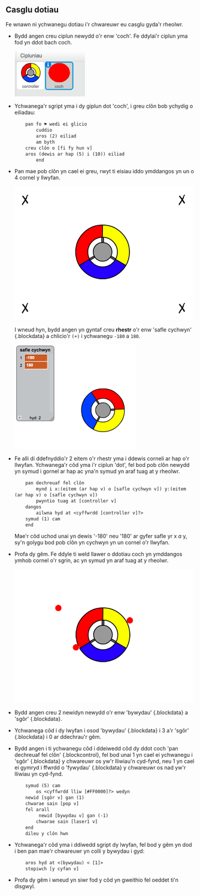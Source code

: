 ## Casglu dotiau

Fe wnawn ni ychwanegu dotiau i'r chwareuwr eu casglu gyda'r rheolwr.

+ Bydd angen creu ciplun newydd o'r enw 'coch'.  Fe ddylai'r ciplun yma fod yn ddot bach coch.

	![screenshot](images/dots-red.png)

+ Ychwanega'r sgript yma i dy giplun dot 'coch', i greu clôn bob ychydig o eiliadau:

	```blocks
		pan fo ⚑ wedi ei glicio
			cuddio
			aros (2) eiliad
			am byth
   		creu clôn o [fi fy hun v]
   		aros (dewis ar hap (5) i (10)) eiliad
			end
	```

+ Pan mae pob clôn yn cael ei greu, rwyt ti eisiau iddo ymddangos yn un o 4 cornel y llwyfan.

	![screenshot](images/dots-start.png)

	I wneud hyn, bydd angen yn gyntaf creu __rhestr__ o'r enw 'safle cychwyn' {.blockdata} a chlicio'r `(+)` i ychwanegu `-180` a `180`.

	![screenshot](images/dots-list.png)

+ Fe alli di ddefnyddio'r 2 eitem o'r rhestr yma i ddewis corneli ar hap o'r llwyfan. Ychwanega'r côd yma i'r ciplun 'dot', fel bod pob clôn newydd yn symud i gornel ar hap ac yna'n symud yn araf tuag at y rheolwr.

	```blocks
		pan dechreuaf fel clôn
			mynd i x:(eitem (ar hap v) o [safle cychwyn v]) y:(eitem (ar hap v) o [safle cychwyn v])
			pwyntio tuag at [controller v]
		dangos
			ailwna hyd at <cyffwrdd [controller v]?>
   		symud (1) cam
		end
	```

	Mae'r côd uchod unai yn dewis '-180' neu '180' ar gyfer safle yr x _a_ y, sy'n golygu bod pob clôn yn cychwyn yn un cornel o'r llwyfan.

+ Profa dy gêm.  Fe ddyle ti weld llawer o ddotiau coch yn ymddangos ymhob cornel o'r sgrin, ac yn symud yn araf tuag at y rheolwr.

	![screenshot](images/dots-red-test.png)

+ Bydd angen creu 2 newidyn newydd o'r enw 'bywydau' {.blockdata} a 'sgôr' {.blockdata}.

+ Ychwanega côd i dy lwyfan i osod 'bywydau' {.blockdata} i 3 a'r 'sgôr' {.blockdata} i 0 ar ddechrau'r gêm.

+ Bydd angen i ti ychwanegu côd i ddeiwedd côd dy ddot coch 'pan dechreuaf fel clôn' {.blockcontrol}, fel bod unai 1 yn cael ei ychwanegu i 'sgôr' {.blockdata} y chwareuwr os yw'r lliwiau'n cyd-fynd, neu 1 yn cael ei gymryd i ffwrdd o 'fywydau' {.blockdata} y chwareuwr os nad yw'r lliwiau yn cyd-fynd.

	```blocks
		symud (5) cam
			os <cyffwrdd lliw [#FF0000]?> wedyn
   		newid [sgôr v] gan (1)
   		chwarae sain [pop v]
		fel arall
  			 newid [bywydau v] gan (-1)
  			chwarae sain [laser1 v]
		end
		dileu y clôn hwn
	```

+ Ychwanega'r côd yma i ddiwedd sgript dy lwyfan, fel bod y gêm yn dod i ben pan mae'r chwareuwr yn colli y bywydau i gyd:

	```blocks
		aros hyd at <(bywydau) < [1]>
		stopiwch [y cyfan v]
	```

+ Profa dy gêm i wneud yn siwr fod y côd yn gweithio fel oeddet ti'n disgwyl.
